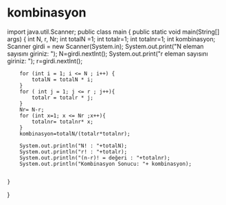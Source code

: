 # kombinasyon
import java.util.Scanner;
public class main {
    public static void main(String[] args) {
        int N, r, Nr;
        int totalN =1;
        int totalr=1;
        int totalnr=1;
        int kombinasyon;
        Scanner girdi = new Scanner(System.in);
        System.out.print("N eleman sayısını giriniz: ");
        N=girdi.nextInt();
        System.out.print("r eleman sayısını giriniz: ");
        r=girdi.nextInt();


        for (int i = 1; i <= N ; i++) {
            totalN = totalN * i;
        }
        for ( int j = 1; j <= r ; j++){
            totalr = totalr * j;
        }
        Nr= N-r;
        for (int x=1; x <= Nr ;x++){
            totalnr= totalnr* x;
        }
        kombinasyon=totalN/(totalr*totalnr);

        System.out.println("N! : "+totalN);
        System.out.println("r! : "+totalr);
        System.out.println("(n-r)! = değeri : "+totalnr);
        System.out.println("Kombinasyon Sonucu: "+ kombinasyon);


    }
}
